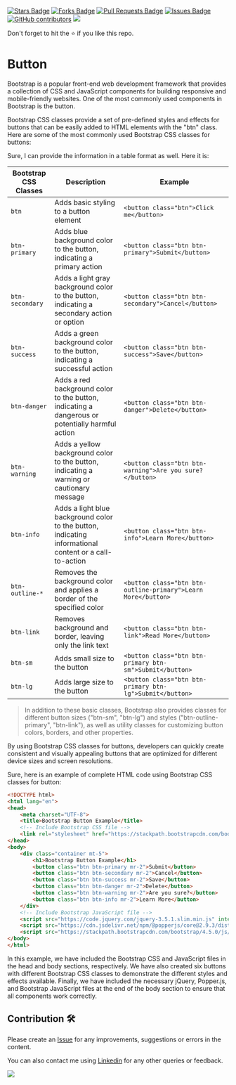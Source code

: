 <a href="https://github.com/drshahizan/learn-php/stargazers"><img src="https://img.shields.io/github/stars/drshahizan/learn-php" alt="Stars Badge"/></a>
<a href="https://github.com/drshahizan/learn-php/network/members"><img src="https://img.shields.io/github/forks/drshahizan/learn-php" alt="Forks Badge"/></a>
<a href="https://github.com/drshahizan/learn-php/pulls"><img src="https://img.shields.io/github/issues-pr/drshahizan/learn-php" alt="Pull Requests Badge"/></a>
<a href="https://github.com/drshahizan/learn-php/issues"><img src="https://img.shields.io/github/issues/drshahizan/learn-php" alt="Issues Badge"/></a>
<a href="https://github.com/drshahizan/learn-php/graphs/contributors"><img alt="GitHub contributors" src="https://img.shields.io/github/contributors/drshahizan/learn-php?color=2b9348"></a>
![](https://visitor-badge.glitch.me/badge?page_id=drshahizan/learn-php)

Don't forget to hit the :star: if you like this repo.

# Button

Bootstrap is a popular front-end web development framework that provides a collection of CSS and JavaScript components for building responsive and mobile-friendly websites. One of the most commonly used components in Bootstrap is the button.

Bootstrap CSS classes provide a set of pre-defined styles and effects for buttons that can be easily added to HTML elements with the "btn" class. Here are some of the most commonly used Bootstrap CSS classes for buttons:

Sure, I can provide the information in a table format as well. Here it is:

| Bootstrap CSS Classes | Description | Example |
| --- | --- | --- |
| `btn` | Adds basic styling to a button element | `<button class="btn">Click me</button>` |
| `btn-primary` | Adds blue background color to the button, indicating a primary action | `<button class="btn btn-primary">Submit</button>` |
| `btn-secondary` | Adds a light gray background color to the button, indicating a secondary action or option | `<button class="btn btn-secondary">Cancel</button>` |
| `btn-success` | Adds a green background color to the button, indicating a successful action | `<button class="btn btn-success">Save</button>` |
| `btn-danger` | Adds a red background color to the button, indicating a dangerous or potentially harmful action | `<button class="btn btn-danger">Delete</button>` |
| `btn-warning` | Adds a yellow background color to the button, indicating a warning or cautionary message | `<button class="btn btn-warning">Are you sure?</button>` |
| `btn-info` | Adds a light blue background color to the button, indicating informational content or a call-to-action | `<button class="btn btn-info">Learn More</button>` |
| `btn-outline-*` | Removes the background color and applies a border of the specified color | `<button class="btn btn-outline-primary">Learn More</button>` |
| `btn-link` | Removes background and border, leaving only the link text | `<button class="btn btn-link">Read More</button>` |
| `btn-sm` | Adds small size to the button | `<button class="btn btn-primary btn-sm">Submit</button>` |
| `btn-lg` | Adds large size to the button | `<button class="btn btn-primary btn-lg">Submit</button>` |

> In addition to these basic classes, Bootstrap also provides classes for different button sizes ("btn-sm", "btn-lg") and styles ("btn-outline-primary", "btn-link"), as well as utility classes for customizing button colors, borders, and other properties.

By using Bootstrap CSS classes for buttons, developers can quickly create consistent and visually appealing buttons that are optimized for different device sizes and screen resolutions.

Sure, here is an example of complete HTML code using Bootstrap CSS classes for button:

```html
<!DOCTYPE html>
<html lang="en">
<head>
    <meta charset="UTF-8">
    <title>Bootstrap Button Example</title>
    <!-- Include Bootstrap CSS file -->
    <link rel="stylesheet" href="https://stackpath.bootstrapcdn.com/bootstrap/4.5.0/css/bootstrap.min.css" integrity="sha384-OgVRvuATP1z7JjHLkuOU7Xw704+h835Lr+6QL9UvYjZE3Ipu6Tp75j7Bh/kR0JKI" crossorigin="anonymous">
</head>
<body>
    <div class="container mt-5">
        <h1>Bootstrap Button Example</h1>
        <button class="btn btn-primary mr-2">Submit</button>
        <button class="btn btn-secondary mr-2">Cancel</button>
        <button class="btn btn-success mr-2">Save</button>
        <button class="btn btn-danger mr-2">Delete</button>
        <button class="btn btn-warning mr-2">Are you sure?</button>
        <button class="btn btn-info mr-2">Learn More</button>
    </div>
    <!-- Include Bootstrap JavaScript file -->
    <script src="https://code.jquery.com/jquery-3.5.1.slim.min.js" integrity="sha384-DfXdz2htPH0lsSSs5nCTpuj/zy4C+OGpamoFVy38MVBnE+IbbVYUew+OrCXaRkfj" crossorigin="anonymous"></script>
    <script src="https://cdn.jsdelivr.net/npm/@popperjs/core@2.9.3/dist/umd/popper.min.js"></script>
    <script src="https://stackpath.bootstrapcdn.com/bootstrap/4.5.0/js/bootstrap.min.js" integrity="sha384-OgVRvuATP1z7JjHLkuOU7Xw704+h835Lr+6QL9UvYjZE3Ipu6Tp75j7Bh/kR0JKI" crossorigin="anonymous"></script>
</body>
</html>
```

In this example, we have included the Bootstrap CSS and JavaScript files in the head and body sections, respectively. We have also created six buttons with different Bootstrap CSS classes to demonstrate the different styles and effects available. Finally, we have included the necessary jQuery, Popper.js, and Bootstrap JavaScript files at the end of the body section to ensure that all components work correctly.

## Contribution 🛠️
Please create an [Issue](https://github.com/drshahizan/learn-php/issues) for any improvements, suggestions or errors in the content.

You can also contact me using [Linkedin](https://www.linkedin.com/in/drshahizan/) for any other queries or feedback.

![](https://visitor-badge.glitch.me/badge?page_id=drshahizan)
